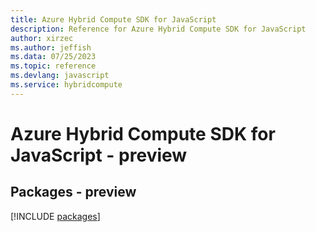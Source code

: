```yaml
---
title: Azure Hybrid Compute SDK for JavaScript
description: Reference for Azure Hybrid Compute SDK for JavaScript
author: xirzec
ms.author: jeffish
ms.data: 07/25/2023
ms.topic: reference
ms.devlang: javascript
ms.service: hybridcompute
---
```

# Azure Hybrid Compute SDK for JavaScript - preview
## Packages - preview
[!INCLUDE [packages](hybrid-compute-index.md)]